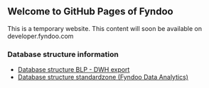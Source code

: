 ## Welcome to GitHub Pages of Fyndoo

This is a temporary website. This content will soon be available on developer.fyndoo.com

### Database structure information

- [Database structure BLP - DWH export](https://fyndoo.github.io/db_blp-dwh/index.html)
- [Database structure standardzone (Fyndoo Data Analytics)](https://fyndoo.github.io/db_standardzone/index.html)
